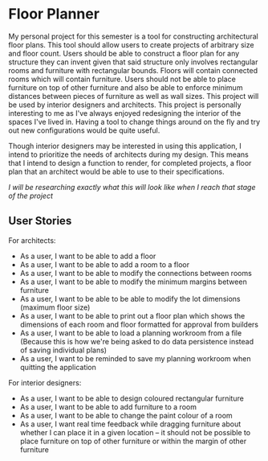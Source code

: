 # Floor Planner
My personal project for this semester is a tool for 
constructing architectural floor plans. This tool should allow
users to create projects of arbitrary size and floor count.
Users should be able to construct a floor plan for any structure
they can invent given that said structure only involves rectangular 
rooms and furniture with rectangular bounds. Floors will contain
connected rooms which will contain furniture. Users should not be
able to place furniture on top of other furniture and also be 
able to enforce minimum distances between pieces of furniture
as well as wall sizes. This project will be used by interior 
designers and architects. This project is personally interesting 
to me as I've always enjoyed redesigning the interior of the 
spaces I've lived in. Having a tool to change things around on 
the fly and try out new configurations would be quite useful.

Though interior designers may be interested in using this application, I 
intend to prioritize the needs of architects during my design.
This means that I intend to design a function to render, 
for completed projects, a floor plan that an architect 
would be able to use to their specifications.

_I will be researching exactly what this will look like when I
reach that stage of the project_

## User Stories
For architects:
- As a user, I want to be able to add a floor
- As a user, I want to be able to add a room to a floor
- As a user, I want to be able to modify the connections between rooms
- As a user, I want to be able to modify the minimum margins between furniture
- As a user, I want to be able to be able to modify the lot dimensions
  (maximum floor size)
- As a user, I want to be able to print out a floor plan which shows 
  the dimensions of each room and floor formatted for approval from
  builders
- As a user, I want to be able to load a planning workroom from a file
  (Because this is how we're being asked to do data persistence instead of saving individual plans)
- As a user, I want to be reminded to save my planning workroom when quitting the application

For interior designers:
- As a user, I want to be able to design coloured rectangular furniture
- As a user, I want to be able to add furniture to a room
- As a user, I want to be able to change the paint colour of a room
- As a user, I want real time feedback while dragging furniture about 
  whether I can place it in a given location – it should not be possible to 
  place furniture on top of other furniture or within the margin of other
  furniture